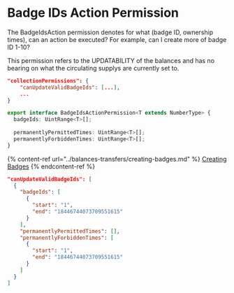 # Badge IDs Action Permission

The BadgeIdsAction permission denotes for what (badge ID, ownership times), can an action be executed? For example, can I create more of badge ID 1-10?

This permission refers to the UPDATABILITY of the balances and has no bearing on what the circulating supplys are currently set to.

```json
"collectionPermissions": {
    "canUpdateValidBadgeIds": [...],
    ...
}
```

```typescript
export interface BadgeIdsActionPermission<T extends NumberType> {
  badgeIds: UintRange<T>[];
  
  permanentlyPermittedTimes: UintRange<T>[];
  permanentlyForbiddenTimes: UintRange<T>[];
}
```

{% content-ref url="../balances-transfers/creating-badges.md" %}
[Creating Badges](../balances-transfers/creating-badges.md)
{% endcontent-ref %}

```json
"canUpdateValidBadgeIds": [
  {
    "badgeIds": [
      {
        "start": "1",
        "end": "18446744073709551615"
      }
    ],
    "permanentlyPermittedTimes": [],
    "permanentlyForbiddenTimes": [
      {
        "start": "1",
        "end": "18446744073709551615"
      }
    ]
  }
]
```
